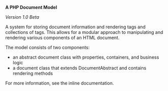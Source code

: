 **A PHP Document Model**

*Version 1.0 Beta*

A system for storing document information and rendering tags and collections
of tags. This allows for a modular approach to manipulating and rendering
various components of an HTML document.

The model consists of two components:

- an abstract document class with properties, containers, and business logic
- a document class that extends DocumentAbstract and contains rendering methods

For more information, see the inline documentation.
